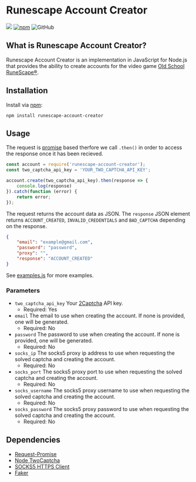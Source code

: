 # Runescape Account Creator

![](https://discordapp.com/api/guilds/173837867976622082/widget.png?style=shield) [![npm](https://img.shields.io/npm/v/runescape-account-creator.svg?style=flat-square)](https://www.npmjs.com/package/runescape-account-creator) ![GitHub](https://img.shields.io/github/license/sphiinx/runescape-account-creator.svg?style=flat-square) 

## What is Runescape Account Creator?
Runescape Account Creator is an implementation in JavaScript for Node.js that provides the ability to create accounts for the video game [Old School RuneScape®](https://oldschool.runescape.com/).

## Installation
Install via [npm](https://www.npmjs.com/package/runescape-account-creator):
```
npm install runescape-account-creator
```

## Usage
The request is [promise](https://evie.gitbook.io/js/promises) based therfore we call `.then()` in order to access the response once it has been recieved.
```JavaScript
const account = require('runescape-account-creator');
const two_captcha_api_key = 'YOUR_TWO_CAPTCHA_API_KEY';

account.create(two_captcha_api_key).then(response => {
    console.log(response)
}).catch(function (error) {
    return error;
});
```

The request returns the account data as JSON. The `response` JSON element returns `ACCOUNT_CREATED`, `INVALID_CREDENTIALS` and `BAD_CAPTCHA` depending on the response.
```JSON
{
	"email": "example@gmail.com",
	"password": "password",
	"proxy": "",
	"response": "ACCOUNT_CREATED"
}
```

See [examples.js](https://github.com/Sphiinx/runescape-account-creator/blob/master/examples/examples.js) for more examples.

### Parameters
- `two_captcha_api_key` Your [2Captcha](https://2captcha.com/) API key.
  - Required: Yes
- `email` The email to use when creating the account. If none is provided, one will be generated.
  - Required: No
- `password` The password to use when creating the account. If none is provided, one will be generated.
  - Required: No
- `socks_ip` The socks5 proxy ip address to use when requesting the solved captcha and creating the account.
  - Required: No
- `socks_port` The socks5 proxy port to use when requesting the solved captcha and creating the account.
  - Required: No
- `socks_username` The socks5 proxy username to use when requesting the solved captcha and creating the account.
  - Required: No
- `socks_password` The socks5 proxy password to use when requesting the solved captcha and creating the account.
  - Required: No

## Dependencies
- [Request-Promise](https://github.com/request/request-promise)
- [Node TwoCaptcha](https://github.com/infosimples/node_two_captcha)
- [SOCKS5 HTTPS Client](https://github.com/mattcg/socks5-https-client)
- [Faker](https://github.com/Marak/Faker.js)
